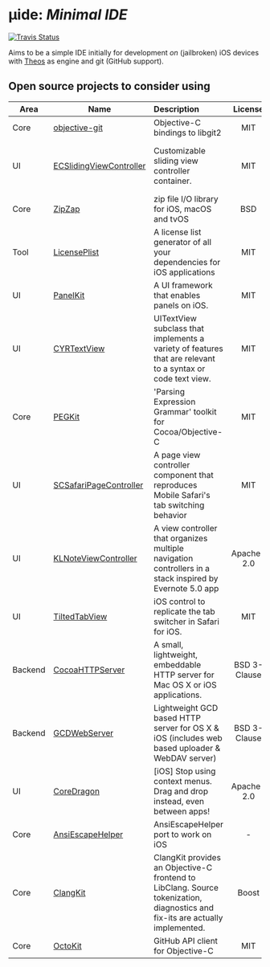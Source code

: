 # µide: *Minimal IDE*

[![Travis Status](https://travis-ci.org/uroboro/mide.svg)](https://travis-ci.org/uroboro/mide)

Aims to be a simple IDE initially for development *on* (jailbroken) iOS devices with [Theos](https://github.com/theos/theos) as engine and git (GitHub support).

## Open source projects to consider using

| Area | Name | Description | License | Packaging | Comments |
| ---- | ---- |:------------|:-------:|:---------:|:--------:|
| Core | [objective-git](https://github.com/libgit2/objective-git) | Objective-C bindings to libgit2 | MIT | Carthage | - |
| UI | [ECSlidingViewController](https://github.com/ECSlidingViewController/ECSlidingViewController) | Customizable sliding view controller container. | MIT | Pods/- | Version 1 for iOS 5-7 or current for iOS 7+ |
| Core | [ZipZap](https://github.com/pixelglow/ZipZap) | zip file I/O library for iOS, macOS and tvOS | BSD | - | iOS 9.3? |
| Tool | [LicensePlist](https://github.com/mono0926/LicensePlist) | A license list generator of all your dependencies for iOS applications | MIT | Carthage/Pods | - |
| UI | [PanelKit](https://github.com/louisdh/panelkit) | A UI framework that enables panels on iOS. | MIT | Carthage | iOS 9.0+ |
| UI | [CYRTextView](https://github.com/illyabusigin/CYRTextView) | UITextView subclass that implements a variety of features that are relevant to a syntax or code text view. | MIT | Pods | iOS 7+ |
| Core | [PEGKit](https://github.com/itod/pegkit) | 'Parsing Expression Grammar' toolkit for Cocoa/Objective-C | MIT | - | - |
| UI | [SCSafariPageController](https://github.com/stefanceriu/SCSafariPageController) | A page view controller component that reproduces Mobile Safari's tab switching behavior | MIT | Pods | - |
| UI | [KLNoteViewController](https://github.com/KieranLafferty/KLNoteViewController) | A view controller that organizes multiple navigation controllers in a stack inspired by Evernote 5.0 app | Apache-2.0 | Pods | - |
| UI | [TiltedTabView](https://github.com/IMcD23/TiltedTabView) | iOS control to replicate the tab switcher in Safari for iOS. | MIT | Carthage | iOS 10+ |
| Backend | [CocoaHTTPServer](https://github.com/robbiehanson/CocoaHTTPServer) | A small, lightweight, embeddable HTTP server for Mac OS X or iOS applications. | BSD 3-Clause | Pods | - |
| Backend | [GCDWebServer](https://github.com/swisspol/GCDWebServer) | Lightweight GCD based HTTP server for OS X & iOS (includes web based uploader & WebDAV server) | BSD 3-Clause | Pods | iOS 8.0+ |
| UI | [CoreDragon](https://github.com/nevyn/CoreDragon) | [iOS] Stop using context menus. Drag and drop instead, even between apps! | Apache-2.0 | Pods | iOS <11 |
| Core | [AnsiEscapeHelper](https://github.com/ferostar/AnsiEscapeHelper) | AnsiEscapeHelper port to work on iOS | - | - | - |
| Core | [ClangKit](https://github.com/macmade/ClangKit) | ClangKit provides an Objective-C frontend to LibClang. Source tokenization, diagnostics and fix-its are actually implemented. | Boost | - | - |
| Core | [OctoKit](https://github.com/octokit/octokit.objc) | GitHub API client for Objective-C | MIT | Carthage | - |
